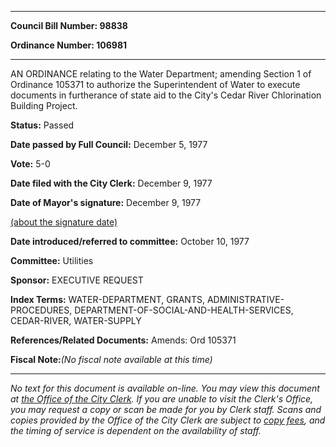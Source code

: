 

********

**Council Bill Number: 98838**
   
**Ordinance Number: 106981**
********

 AN ORDINANCE relating to the Water Department; amending Section 1 of Ordinance 105371 to authorize the Superintendent of Water to execute documents in furtherance of state aid to the City's Cedar River Chlorination Building Project.

**Status:** Passed
   
**Date passed by Full Council:** December 5, 1977
   
**Vote:** 5-0
   
**Date filed with the City Clerk:** December 9, 1977
   
**Date of Mayor's signature:** December 9, 1977
   
[(about the signature date)](/~public/approvaldate.htm)
   
   
   
**Date introduced/referred to committee:** October 10, 1977
   
**Committee:** Utilities
   
**Sponsor:** EXECUTIVE REQUEST
   
   
**Index Terms:** WATER-DEPARTMENT, GRANTS, ADMINISTRATIVE-PROCEDURES, DEPARTMENT-OF-SOCIAL-AND-HEALTH-SERVICES, CEDAR-RIVER, WATER-SUPPLY

**References/Related Documents:** Amends: Ord 105371

**Fiscal Note:**_(No fiscal note available at this time)_
********

_No text for this document is available on-line. You may view this document at [the Office of the City Clerk](http://www.seattle.gov/leg/clerk/contactUs.htm). If you are unable to visit the Clerk's Office, you may request a copy or scan be made for you by Clerk staff. Scans and copies provided by the Office of the City Clerk are subject to [copy fees](http://clerk.seattle.gov/~public/clerkfees.htm), and the timing of service is dependent on the availability of staff._

